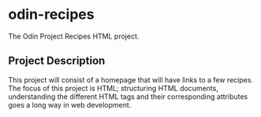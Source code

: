 # odin-recipes
The Odin Project Recipes HTML project.
## Project Description
This project will consist of a homepage that will have links to a few recipes. The focus of this project is HTML; structuring HTML documents, understanding the different HTML tags and their corresponding attributes goes a long way in web development.